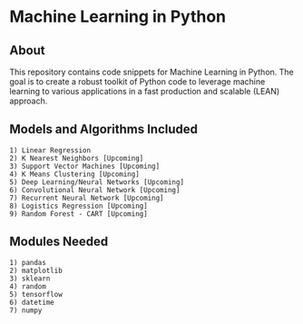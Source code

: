 # Machine Learning in Python

## About
This repository contains code snippets for Machine Learning in Python. The goal is to create a robust toolkit of Python code to leverage machine learning to various applications in a fast production and scalable (LEAN) approach.

## Models and Algorithms Included
```
1) Linear Regression
2) K Nearest Neighbors [Upcoming]
3) Support Vector Machines [Upcoming]
4) K Means Clustering [Upcoming]
5) Deep Learning/Neural Networks [Upcoming]
6) Convolutional Neural Network [Upcoming]
7) Recurrent Neural Network [Upcoming]
8) Logistics Regression [Upcoming]
9) Random Forest - CART [Upcoming]
```

## Modules Needed
```
1) pandas
2) matplotlib
3) sklearn
4) random
5) tensorflow
6) datetime
7) numpy
```



